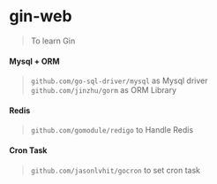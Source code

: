# gin-web
> To learn Gin

#### Mysql + ORM
> `github.com/go-sql-driver/mysql`  as Mysql driver
> `github.com/jinzhu/gorm`  as ORM Library

#### Redis
> `github.com/gomodule/redigo`  to Handle Redis

#### Cron Task 
> `github.com/jasonlvhit/gocron`  to set cron task